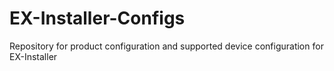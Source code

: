 # EX-Installer-Configs
Repository for product configuration and supported device configuration for EX-Installer
